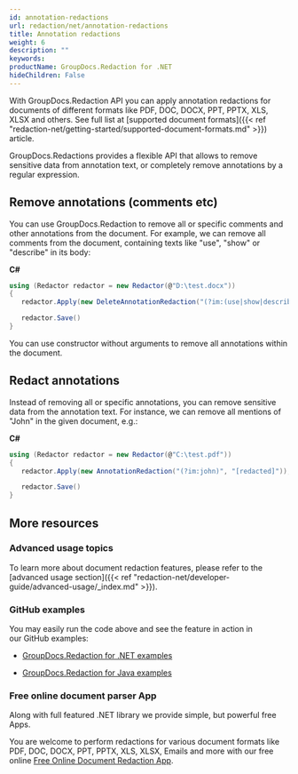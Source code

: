 ```yaml
---
id: annotation-redactions
url: redaction/net/annotation-redactions
title: Annotation redactions
weight: 6
description: ""
keywords: 
productName: GroupDocs.Redaction for .NET
hideChildren: False
---
```

With GroupDocs.Redaction API you can apply annotation redactions for documents of different formats like PDF, DOC, DOCX, PPT, PPTX, XLS, XLSX and others. See full list at [supported document formats]({{< ref "redaction-net/getting-started/supported-document-formats.md" >}}) article.

GroupDocs.Redactions provides a flexible API that allows to remove sensitive data from annotation text, or completely remove annotations by a regular expression.

## Remove annotations (comments etc)

You can use GroupDocs.Redaction to remove all or specific comments and other annotations from the document. For example, we can remove all comments from the document, containing texts like "use", "show" or "describe" in its body:

**C#**

```csharp
using (Redactor redactor = new Redactor(@"D:\test.docx"))
{
   redactor.Apply(new DeleteAnnotationRedaction("(?im:(use|show|describe))"));

   redactor.Save()
}
```

You can use constructor without arguments to remove all annotations within the document.

## Redact annotations

Instead of removing all or specific annotations, you can remove sensitive data from the annotation text. For instance, we can remove all mentions of "John" in the given document, e.g.:

**C#**

```csharp
using (Redactor redactor = new Redactor(@"C:\test.pdf"))
{
   redactor.Apply(new AnnotationRedaction("(?im:john)", "[redacted]"));

   redactor.Save()
}
```

## More resources

### Advanced usage topics

To learn more about document redaction features, please refer to the [advanced usage section]({{< ref "redaction-net/developer-guide/advanced-usage/_index.md" >}}).

### GitHub examples

You may easily run the code above and see the feature in action in our GitHub examples:

*   [GroupDocs.Redaction for .NET examples](https://github.com/groupdocs-redaction/GroupDocs.Redaction-for-.NET)
    
*   [GroupDocs.Redaction for Java examples](https://github.com/groupdocs-redaction/GroupDocs.Redaction-for-Java)
    

### Free online document parser App

Along with full featured .NET library we provide simple, but powerful free Apps.

You are welcome to perform redactions for various document formats like PDF, DOC, DOCX, PPT, PPTX, XLS, XLSX, Emails and more with our free online [Free Online Document Redaction App](https://products.groupdocs.app/redaction).
